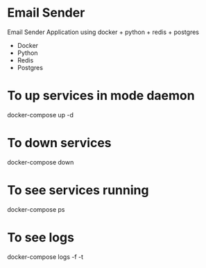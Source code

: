 # Email Sender

Email Sender Application using docker + python + redis + postgres

* Docker
* Python
* Redis
* Postgres

# To up services in mode daemon
docker-compose up -d

# To down services
docker-compose down

# To see services running
docker-compose ps

# To see logs
docker-compose logs -f -t